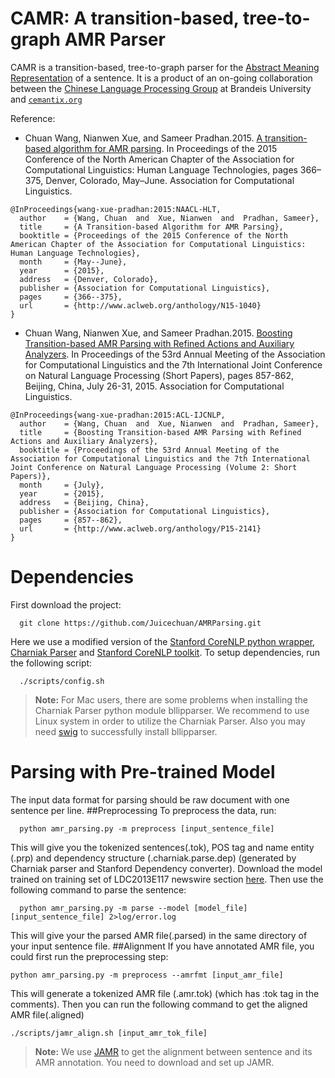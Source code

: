 CAMR: A transition-based, tree-to-graph AMR Parser
==========

CAMR is a transition-based, tree-to-graph parser for the [Abstract Meaning Representation](http://amr.isi.edu/) of a sentence. It is a product of an on-going collaboration between the [Chinese Language Processing Group](http://www.cs.brandeis.edu/~clp/Lab/Home.html) at Brandeis University and [`cemantix.org`](http://cemantix.org)

Reference:

- Chuan Wang, Nianwen Xue, and Sameer Pradhan.2015. [A transition-based algorithm for AMR parsing](http://aclweb.org/anthology/N/N15/N15-1040.pdf). In Proceedings of the 2015 Conference of the North American Chapter of the Association for Computational Linguistics: Human Language Technologies, pages 366–375, Denver, Colorado, May–June. Association for Computational Linguistics.

```
@InProceedings{wang-xue-pradhan:2015:NAACL-HLT,
  author    = {Wang, Chuan  and  Xue, Nianwen  and  Pradhan, Sameer},
  title     = {A Transition-based Algorithm for AMR Parsing},
  booktitle = {Proceedings of the 2015 Conference of the North American Chapter of the Association for Computational Linguistics: Human Language Technologies},
  month     = {May--June},
  year      = {2015},
  address   = {Denver, Colorado},
  publisher = {Association for Computational Linguistics},
  pages     = {366--375},
  url       = {http://www.aclweb.org/anthology/N15-1040}
}
```

- Chuan Wang, Nianwen Xue, and Sameer Pradhan.2015. [Boosting Transition-based AMR Parsing with Refined Actions and
Auxiliary Analyzers](https://aclweb.org/anthology/P/P15/P15-2141.pdf). In Proceedings of the 53rd Annual Meeting of the Association for Computational Linguistics and the 7th International Joint Conference on Natural Language Processing (Short Papers), pages 857-862, Beijing, China, July 26-31, 2015. Association for Computational Linguistics.

```
@InProceedings{wang-xue-pradhan:2015:ACL-IJCNLP,
  author    = {Wang, Chuan  and  Xue, Nianwen  and  Pradhan, Sameer},
  title     = {Boosting Transition-based AMR Parsing with Refined Actions and Auxiliary Analyzers},
  booktitle = {Proceedings of the 53rd Annual Meeting of the Association for Computational Linguistics and the 7th International Joint Conference on Natural Language Processing (Volume 2: Short Papers)},
  month     = {July},
  year      = {2015},
  address   = {Beijing, China},
  publisher = {Association for Computational Linguistics},
  pages     = {857--862},
  url       = {http://www.aclweb.org/anthology/P15-2141}
}
```
# Dependencies
First download the project:
      
      git clone https://github.com/Juicechuan/AMRParsing.git

Here we use a modified version of the [Stanford CoreNLP python wrapper](https://github.com/dasmith/stanford-corenlp-python), [Charniak Parser](https://github.com/BLLIP/bllip-parser) and [Stanford CoreNLP toolkit](http://nlp.stanford.edu/software/corenlp.shtml).
To setup dependencies, run the following script:
   
      ./scripts/config.sh

>**Note:** For Mac users, there are some problems when installing the Charniak Parser python module bllipparser. We recommend to use Linux system in order to utilize the Charniak Parser. Also you may need [swig](http://www.swig.org/) to successfully install bllipparser.

# Parsing with Pre-trained Model
The input data format for parsing should be raw document with one sentence per line. 
##Preprocessing
To preprocess the data, run:
   
      python amr_parsing.py -m preprocess [input_sentence_file]

This will give you the tokenized sentences(.tok), POS tag and name entity (.prp) and dependency structure (.charniak.parse.dep) (generated by Charniak parser and Stanford Dependency converter).
Download the model trained on training set of LDC2013E117 newswire section [here](http://www.cs.brandeis.edu/~cwang24/LDC2013E117.train.basic-abt-charniak.m). Then use the following command to parse the sentence:

      python amr_parsing.py -m parse --model [model_file] [input_sentence_file] 2>log/error.log

This will give your the parsed AMR file(.parsed) in the same directory of your input sentence file. 
##Alignment
If you have annotated AMR file, you could first run the preprocessing step:
	
	python amr_parsing.py -m preprocess --amrfmt [input_amr_file]

This will generate a tokenized AMR file (.amr.tok) (which has :tok tag in the comments). Then you can run the following command to get the aligned AMR file(.aligned)

	./scripts/jamr_align.sh [input_amr_tok_file]


> **Note:** We use [JAMR](https://github.com/jflanigan/jamr) to get the alignment between sentence and its AMR annotation. You need to download and set up JAMR.
